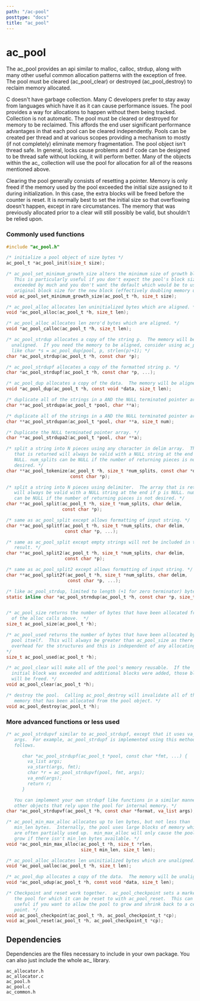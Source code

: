 ```yaml
---
path: "/ac-pool"
posttype: "docs"
title: "ac_pool"
---
```



# ac_pool

The ac_pool provides an api similar to malloc, calloc, strdup, along with many other useful common allocation patterns with the exception of free.  The pool must be cleared (ac_pool_clear) or destroyed (ac_pool_destroy) to reclaim  memory allocated.

C doesn't have garbage collection.  Many C developers prefer to stay away from languages which have it as it can cause performance issues.  The pool provides a way for allocations to happen without them being tracked.  Collection is not automatic.  The pool must be cleared or destroyed for memory to be reclaimed.  This affords the end user significant performance advantages in that each pool can be cleared independently.  Pools can be created per thread and at various scopes providing a mechanism to mostly (if not completely) eliminate memory fragmentation.  The pool object isn't thread safe.  In general, locks cause problems and if code can be designed to be thread safe without locking, it will perform better.  Many of the objects within the ac_ collection will use the pool for allocation for all of the reasons mentioned above.

Clearing the pool generally consists of resetting a pointer.  Memory is only freed if the memory used by the pool exceeded the initial size assigned to it during initialization.  In this case, the extra blocks will be freed before the counter is reset.  It is normally best to set the initial size so that overflowing doesn't happen, except in rare circumstances.  The memory that was previously allocated prior to a clear will still possibly be valid, but shouldn't be relied upon.


### Commonly used functions
```c
#include "ac_pool.h"

/* initialize a pool object of size bytes */
ac_pool_t *ac_pool_init(size_t size);

/* ac_pool_set_minimum_growth_size alters the minimum size of growth blocks.
   This is particularly useful if you don't expect the pool's block size to be
   exceeded by much and you don't want the default which would be to use the
   original block size for the new block (effectively doubling memory usage). */
void ac_pool_set_minimum_growth_size(ac_pool_t *h, size_t size);

/* ac_pool_alloc allocates len uninitialized bytes which are aligned. */
void *ac_pool_alloc(ac_pool_t *h, size_t len);

/* ac_pool_alloc allocates len zero'd bytes which are aligned. */
void *ac_pool_calloc(ac_pool_t *h, size_t len);

/* ac_pool_strdup allocates a copy of the string p.  The memory will be
  unaligned.  If you need the memory to be aligned, consider using ac_pool_dup
  like char *s = ac_pool_dup(pool, p, strlen(p)+1); */
char *ac_pool_strdup(ac_pool_t *h, const char *p);

/* ac_pool_strdupf allocates a copy of the formatted string p. */
char *ac_pool_strdupf(ac_pool_t *h, const char *p, ...);

/* ac_pool_dup allocates a copy of the data.  The memory will be aligned. */
void *ac_pool_dup(ac_pool_t *h, const void *data, size_t len);

/* duplicate all of the strings in a AND the NULL terminated pointer array.  */
char **ac_pool_strdupa(ac_pool_t *pool, char **a);

/* duplicate all of the strings in a AND the NULL terminated pointer array.  */
char **ac_pool_strdupan(ac_pool_t *pool, char **a, size_t num);

/* Duplicate the NULL terminated pointer array. */
char **ac_pool_strdupa2(ac_pool_t *pool, char **a);

/* split a string into N pieces using any character in delim array.  The array
   that is returned will always be valid with a NULL string at the end if p is
   NULL. num_splits can be NULL if the number of returning pieces is not
   desired. */
char **ac_pool_tokenize(ac_pool_t *h, size_t *num_splits, const char *delim,
                        const char *p);

/* split a string into N pieces using delimiter.  The array that is returned
   will always be valid with a NULL string at the end if p is NULL. num_splits
   can be NULL if the number of returning pieces is not desired. */
char **ac_pool_split(ac_pool_t *h, size_t *num_splits, char delim,
                     const char *p);

/* same as ac_pool_split except allows formatting of input string. */
char **ac_pool_splitf(ac_pool_t *h, size_t *num_splits, char delim,
                      const char *p, ...);

/* same as ac_pool_split except empty strings will not be included in the
   result. */
char **ac_pool_split2(ac_pool_t *h, size_t *num_splits, char delim,
                      const char *p);

/* same as ac_pool_split2 except allows formatting of input string. */
char **ac_pool_split2f(ac_pool_t *h, size_t *num_splits, char delim,
                       const char *p, ...);

/* like ac_pool_strdup, limited to length (+1 for zero terminator) bytes */
static inline char *ac_pool_strndup(ac_pool_t *h, const char *p, size_t length);


/* ac_pool_size returns the number of bytes that have been allocated from any
  of the alloc calls above.  */
size_t ac_pool_size(ac_pool_t *h);

/* ac_pool_used returns the number of bytes that have been allocated by the
  pool itself.  This will always be greater than ac_pool_size as there is
  overhead for the structures and this is independent of any allocating calls.
*/
size_t ac_pool_used(ac_pool_t *h);

/* ac_pool_clear will make all of the pool's memory reusable.  If the
  initial block was exceeded and additional blocks were added, those blocks
  will be freed. */
void ac_pool_clear(ac_pool_t *h);

/* destroy the pool.  Calling ac_pool_destroy will invalidate all of the
   memory that has been allocated from the pool object. */
void ac_pool_destroy(ac_pool_t *h);
```

### More advanced functions or less used
```c
/* ac_pool_strdupvf similar to ac_pool_strdupf, except that it uses va_list
   args.  For example, ac_pool_strdupf is implemented using this method as
   follows.

      char *ac_pool_strdupf(ac_pool_t *pool, const char *fmt, ...) {
        va_list args;
        va_start(args, fmt);
        char *r = ac_pool_strdupvf(pool, fmt, args);
        va_end(args);
        return r;
      }

   You can implement your own strdupf like functions in a similar manner for
   other objects that rely upon the pool for internal memory. */
char *ac_pool_strdupvf(ac_pool_t *h, const char *format, va_list args);

/* ac_pool_min_max_alloc allocates up to len bytes, but not less than
   min_len bytes.  Internally, the pool uses large blocks of memory which
   are often partially used up.  min_max_alloc will only cause the pool to
   grow if there isn't min_len bytes available. */
void *ac_pool_min_max_alloc(ac_pool_t *h, size_t *rlen,
                            size_t min_len, size_t len);

/* ac_pool_alloc allocates len uninitialized bytes which are unaligned. */
void *ac_pool_ualloc(ac_pool_t *h, size_t len);

/* ac_pool_dup allocates a copy of the data.  The memory will be unaligned. */
void *ac_pool_udup(ac_pool_t *h, const void *data, size_t len);

/* Checkpoint and reset work together.  ac_pool_checkpoint sets a marker in
   the pool for which it can be reset to with ac_pool_reset.  This can be
   useful if you want to allow the pool to grow and shrink back to a certain
   point. */
void ac_pool_checkpoint(ac_pool_t *h, ac_pool_checkpoint_t *cp);
void ac_pool_reset(ac_pool_t *h, ac_pool_checkpoint_t *cp);
```

## Dependencies
Dependencies are the files necessary to include in your own package.  You can also just include the whole ac_ library.
```
ac_allocator.h
ac_allocator.c
ac_pool.h
ac_pool.c
ac_common.h
```
